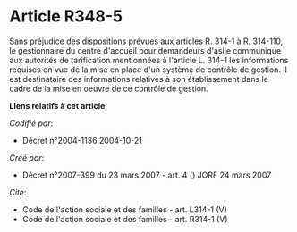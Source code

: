 # Article R348-5

Sans préjudice des dispositions prévues aux articles R. 314-1 à R. 314-110, le gestionnaire du centre d'accueil pour
demandeurs d'asile communique aux autorités de tarification mentionnées à l'article L. 314-1 les informations requises en vue
de la mise en place d'un système de contrôle de gestion. Il est destinataire des informations relatives à son établissement
dans le cadre de la mise en oeuvre de ce contrôle de gestion.

**Liens relatifs à cet article**

_Codifié par_:

  - Décret n°2004-1136 2004-10-21

_Créé par_:

  - Décret n°2007-399 du 23 mars 2007 - art. 4 () JORF 24 mars 2007

_Cite_:

  - Code de l'action sociale et des familles - art. L314-1 (V)
  - Code de l'action sociale et des familles - art. R314-1 (V)
